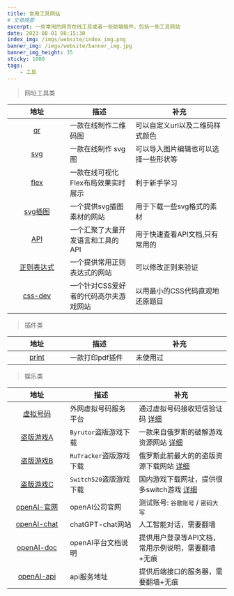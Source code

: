 ```yaml
---
title: 常用工具网站
# 文章摘要
excerpt: 一些常用的网页在线工具或者一些前端插件，包括一些工具网站
date: 2023-08-01 08:15:30
index_img: /imgs/website/index_img.png
banner_img: /imgs/website/banner_img.jpg
banner_img_height: 35
sticky: 1000
tags:
    - 工具
---
```


<style>
table th:first-of-type {
    min-width: 120px;
}
table th:nth-of-type(2) {
    width: 40%;
}
table th:nth-of-type(3) {
    width: 60%;
}
</style>

> 网址工具类

| 地址   | 描述 | 补充 |
| :---: | ------ | -------- |
| [qr](https://link-to-qr.com/) | 一款在线制作二维码图 | 可以自定义url以及二维码样式颜色 |
| [svg](https://editor.method.ac/) | 一款在线制作 svg 图 | 可以导入图片编辑也可以选择一些形状等 |
| [flex](https://the-echoplex.net/flexyboxes/) | 一款在线可视化Flex布局效果实时展示 | 利于新手学习 |
| [svg插图](https://undraw.co/) | 一个提供svg插图素材的网站 | 用于下载一些svg格式的素材 |
| [API](https://overapi.com/) | 一个汇聚了大量开发语言和工具的API | 用于快速查看API文档,只有常用的 |
| [正则表达式](https://ihateregex.io/) | 一个提供常用正则表达式的网站 | 可以修改正则来验证 |
| [css-dev](https://cssbattle.dev/) | 一个针对CSS爱好者的代码高尔夫游戏网站 | 以用最小的CSS代码直观地还原题目 |

> 插件类

| 地址   | 描述 | 补充 |
| :---: | ------ | -------- |
| [print](https://printjs.crabbly.com/) | 一款打印pdf插件 | 未使用过 |

> 娱乐类

| 地址   | 描述 | 补充 |
| :---: | ------ | -------- |
| [虚拟号码](https://sms-activate.org) | 外网虚拟号码服务平台 | 通过虚拟号码接收短信验证码 [详细](https://WatcherOne.github.io/2023/08/01/websiteVirtualPhone) |
| [盗版游戏A](https://byrutdb.org) | `Byrutor`盗版游戏下载 | 一款来自俄罗斯的破解游戏资源网站 [详细](https://WatcherOne.github.io/2023/08/01/websiteGameALoad) |
| [盗版游戏B](https://rutracker.net) | `RuTracker`盗版游戏下载 | 俄罗斯此前最大的的盗版资源下载网站 [详细](https://WatcherOne.github.io/2023/08/01/websiteGameBLoad) |
| [盗版游戏C](https://download.fourpetal.com) | `Switch520`盗版游戏下载 | 国内游戏下载网址，提供很多switch游戏 [详细](https://WatcherOne.github.io/2023/08/01/websiteGameCLoad) |
| [openAI-官网](https://openai.com) | openAI公司官网 | 测试账号: `谷歌账号` / `密码大写`  |
| [openAI-chat](https://chat.openai.com) | chatGPT-chat网站 | 人工智能对话，需要翻墙 |
| [openAI-doc](https://platform.openai.com) | openAI平台文档说明 | 提供用户登录等API文档，常用示例说明，需要翻墙+无痕 |
| [openAI-api](https://api.openai.com) | api服务地址 | 提供后端接口的服务器，需要翻墙+无痕 |


<div id="gitalk-container"></div>

<link rel="stylesheet" href="https://cdn.jsdelivr.net/npm/gitalk@1/dist/gitalk.css">
<script src="https://cdn.jsdelivr.net/npm/gitalk@1/dist/gitalk.min.js"></script>

<script>
const gitalk = new Gitalk({
    clientID: '3e6a50fe69c43e59de05',
    clientSecret: '829d07fcd6cc13e98928a3dd207758cda7c4facb',
    repo: 'WatcherOne.github.io',
    owner: 'WatcherOne',
    admin: ['WatcherOne'],
    id: location.pathname,
    distractionFreeMode: false
})

gitalk.render('gitalk-container')
</script>

